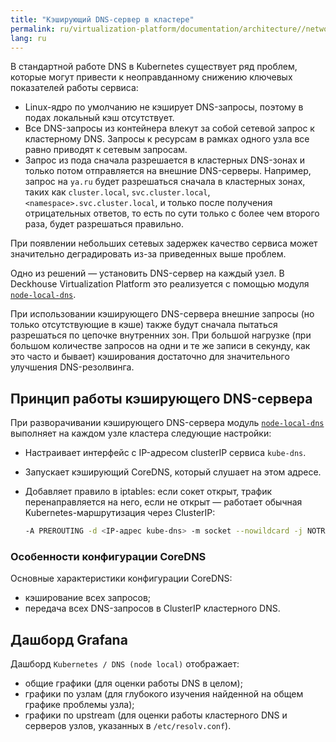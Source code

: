 ```yaml
---
title: "Кэширующий DNS-сервер в кластере"
permalink: ru/virtualization-platform/documentation/architecture//network/dns-caching.html
lang: ru
---
```


<!-- перенесено с некоторыми изменениями из https://deckhouse.ru/products/kubernetes-platform/documentation/v1/modules/node-local-dns/ -->

В стандартной работе DNS в Kubernetes существует ряд проблем, которые могут привести к неоправданному снижению ключевых показателей работы сервиса:

- Linux-ядро по умолчанию не кэширует DNS-запросы, поэтому в подах локальный кэш отсутствует.
- Все DNS-запросы из контейнера влекут за собой сетевой запрос к кластерному DNS. Запросы к ресурсам в рамках одного узла все равно приводят к сетевым запросам.
- Запрос из пода сначала разрешается в кластерных DNS-зонах и только потом отправляется на внешние DNS-серверы. Например, запрос на `ya.ru` будет разрешаться сначала в кластерных зонах, таких как `cluster.local`, `svc.cluster.local`, `<namespace>.svc.cluster.local`, и только после получения отрицательных ответов, то есть по сути только с более чем второго раза, будет разрешаться правильно.

При появлении небольших сетевых задержек качество сервиса может значительно деградировать из-за приведенных выше проблем.

Одно из решений — установить DNS-сервер на каждый узел.
В Deckhouse Virtualization Platform это реализуется с помощью модуля [`node-local-dns`](/modules/node-local-dns/).

При использовании кэширующего DNS-сервера внешние запросы (но только отсутствующие в кэше) также будут сначала пытаться разрешаться по цепочке внутренних зон.
При большой нагрузке (при большом количестве запросов на одни и те же записи в секунду, как это часто и бывает) кэширования достаточно для значительного улучшения DNS-резолвинга.

## Принцип работы кэширующего DNS-сервера

При разворачивании кэширующего DNS-сервера модуль [`node-local-dns`](/modules/node-local-dns/) выполняет на каждом узле кластера следующие настройки:

- Настраивает интерфейс с IP-адресом clusterIP сервиса `kube-dns`.
- Запускает кэширующий CoreDNS, который слушает на этом адресе.
- Добавляет правило в iptables: если сокет открыт, трафик перенаправляется на него, если не открыт — работает обычная Kubernetes-маршрутизация через ClusterIP:

  ```bash
  -A PREROUTING -d <IP-адрес kube-dns> -m socket --nowildcard -j NOTRACK
  ```

### Особенности конфигурации CoreDNS

Основные характеристики конфигурации CoreDNS:

- кэширование всех запросов;
- передача всех DNS-запросов в ClusterIP кластерного DNS.

## Дашборд Grafana

Дашборд `Kubernetes / DNS (node local)` отображает:

- общие графики (для оценки работы DNS в целом);
- графики по узлам (для глубокого изучения найденной на общем графике проблемы узла);
- графики по upstream (для оценки работы кластерного DNS и серверов узлов, указанных в `/etc/resolv.conf`).

